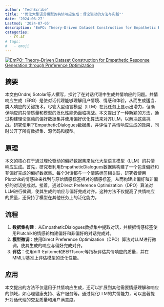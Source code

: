 ```yaml
---
author: 'TechScribe'
title: '"优化大型语言模型的共情响应生成：理论驱动的方法与实践"'
date: '2024-06-27'
Lastmod: '2024-07-05'
description: 'EmPO: Theory-Driven Dataset Construction for Empathetic Response Generation through Preference Optimization'
categories:
  - CS.AI
# tags:
#   - emoji
---
```


[![EmPO: Theory-Driven Dataset Construction for Empathetic Response Generation through Preference Optimization](https://arxiv-research-1301205113.cos.ap-guangzhou.myqcloud.com/images/2406.19071v1.pdf_0.jpg)](https://arxiv.org/abs/2406.19071v1)

## 摘要

本文由Ondrej Sotolar等人撰写，探讨了在对话代理中生成共情响应的问题。共情响应生成（ERG）是使对话代理能够理解用户情境、情感和体验，从而生成适当、类人响应的关键技术。尽管大型语言模型（LLM）在此任务上显示出潜力，但确保响应的共情质量和模型的泛化性能仍面临挑战。本文提出了一种新颖的方法，通过构建理论驱动的偏好数据集并使用偏好优化算法来对齐LLM，以解决这些挑战。研究使用了EmpatheticDialogues数据集，并评估了共情响应生成的效果，同时公开了所有数据集、源代码和模型。<!--more-->

## 原理

本文的核心在于通过理论驱动的偏好数据集来优化大型语言模型（LLM）的共情响应生成。首先，研究者利用EmpatheticDialogues数据集构建了一个包含偏好和非偏好完成的偏好数据集。每个对话都与一个情感标签相关联，研究者使用Plutchik的情感轮来找到与原始情感标签相对的情感标签，从而构建出偏好和非偏好的对话完成对。接着，通过Direct Preference Optimization（DPO）算法对LLM进行微调，使其生成的响应与偏好完成对齐。这种方法不仅提高了共情响应的质量，还保持了模型在其他任务上的泛化能力。

## 流程

1. **数据集构建**：从EmpatheticDialogues数据集中提取对话，并根据情感标签使用Plutchik的情感轮构建偏好和非偏好的对话完成对。
2. **模型微调**：使用Direct Preference Optimization（DPO）算法对LLM进行微调，使其生成的响应与偏好完成对齐。
3. **评估**：使用diff-Epitome和BERTscore等指标评估共情响应的质量，并在MMLU基准上评估模型的泛化性能。

## 应用

本文提出的方法不仅适用于共情响应生成，还可以扩展到其他需要情感理解和响应的领域，如心理健康支持、客户服务等。通过优化LLM的共情能力，可以显著提升对话代理的交互质量和用户满意度。